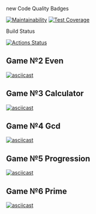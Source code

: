  new
Code Quality Badges

[![Maintainability](https://api.codeclimate.com/v1/badges/194629cd817f2f1eb564/maintainability)](https://codeclimate.com/github/DashProsh/java-project-61/maintainability)
[![Test Coverage](https://api.codeclimate.com/v1/badges/194629cd817f2f1eb564/test_coverage)](https://codeclimate.com/github/DashProsh/java-project-61/test_coverage)

Build Status

[![Actions Status](https://github.com/DashProsh/java-project-61/actions/workflows/hexlet-check.yml/badge.svg)](https://github.com/DashProsh/java-project-61/actions)


## Game №2 Even

[![asciicast](https://asciinema.org/a/hK7HviHFAaJmAvHjga0E44ZT3.svg)](https://asciinema.org/a/hK7HviHFAaJmAvHjga0E44ZT3.svg)

## Game №3 Calculator

[![asciicast](https://asciinema.org/a/sfGAsetHDxwY6ZZAokfmChZiN.svg)](https://asciinema.org/a/sfGAsetHDxwY6ZZAokfmChZiN.svg)

## Game №4 Gcd

[![asciicast](https://asciinema.org/a/AzDtyGmZIQdAyPeMScHDvbqOP.svg)](https://asciinema.org/a/AzDtyGmZIQdAyPeMScHDvbqOP.svg)

## Game №5 Progression

[![asciicast](https://asciinema.org/a/Nbpm687D7OyU10QvPj5BOXlUI.svg)](https://asciinema.org/a/Nbpm687D7OyU10QvPj5BOXlUI.svg)

## Game №6 Prime

[![asciicast](https://asciinema.org/a/Z79YTaMJKpz2YCw2keBHftJWz.svg)](https://asciinema.org/a/Z79YTaMJKpz2YCw2keBHftJWz.svg)
